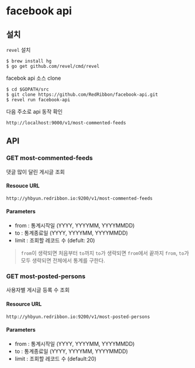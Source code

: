 # facebook api

## 설치

`revel` 설치

```
$ brew install hg
$ go get github.com/revel/cmd/revel
```

facebok api 소스 clone

```
$ cd $GOPATH/src
$ git clone https://github.com/RedRibbon/facebook-api.git
$ revel run facebook-api
```

다음 주소로 api 동작 확인 

```
http://localhost:9000/v1/most-commented-feeds
```

## API

### GET most-commented-feeds

댓글 많이 달린 게시글 조회

#### Resouce URL

```
http://yhbyun.redribbon.io:9200/v1/most-commented-feeds
```

#### Parameters

* from : 통계시작일 (YYYY, YYYYMM, YYYYMMDD)
* to : 통계종료일 (YYYY, YYYYMM, YYYYMMDD)
* limit : 조회할 레코드 수 (defult: 20)

> `from`이 생략되면 처음부터 `to`까지
> `to`가 생략되면 `from`에서 끝까지
> `from`, `to`가 모두 생략되면 전체에서 통계를 구한다.

### GET most-posted-persons

사용자별 게시글 등록 수 조회


#### Resource URL

```
http://yhbyun.redribbon.io:9200/v1/most-posted-persons
```

#### Parameters


* from : 통계시작일 (YYYY, YYYYMM, YYYYMMDD)
* to : 통계종료일 (YYYY, YYYYMM, YYYYMMDD)
* limit : 조회할 레코드 수 (default:20)
